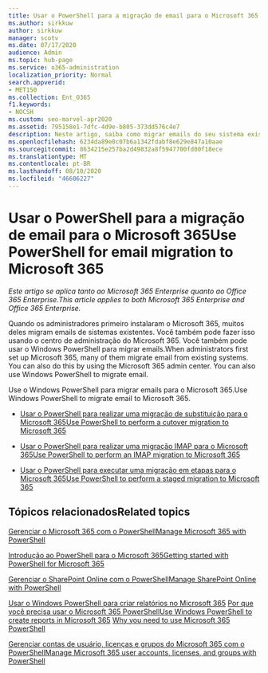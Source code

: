 ```yaml
---
title: Usar o PowerShell para a migração de email para o Microsoft 365
ms.author: sirkkuw
author: sirkkuw
manager: scotv
ms.date: 07/17/2020
audience: Admin
ms.topic: hub-page
ms.service: o365-administration
localization_priority: Normal
search.appverid:
- MET150
ms.collection: Ent_O365
f1.keywords:
- NOCSH
ms.custom: seo-marvel-apr2020
ms.assetid: 795158e1-7dfc-4d9e-b805-373dd576c4e7
description: Neste artigo, saiba como migrar emails do seu sistema existente para o Microsoft 365 usando o PowerShell.
ms.openlocfilehash: 6234da89e0c07b6a1342fdabf8e629e847a10aae
ms.sourcegitcommit: 8634215e257ba2d49832a8f5947700fd00f18ece
ms.translationtype: MT
ms.contentlocale: pt-BR
ms.lasthandoff: 08/10/2020
ms.locfileid: "46606227"
---
```

# <a name="use-powershell-for-email-migration-to-microsoft-365"></a><span data-ttu-id="2423e-103">Usar o PowerShell para a migração de email para o Microsoft 365</span><span class="sxs-lookup"><span data-stu-id="2423e-103">Use PowerShell for email migration to Microsoft 365</span></span>

<span data-ttu-id="2423e-104">*Este artigo se aplica tanto ao Microsoft 365 Enterprise quanto ao Office 365 Enterprise.*</span><span class="sxs-lookup"><span data-stu-id="2423e-104">*This article applies to both Microsoft 365 Enterprise and Office 365 Enterprise.*</span></span>

<span data-ttu-id="2423e-p101">Quando os administradores primeiro instalaram o Microsoft 365, muitos deles migram emails de sistemas existentes. Você também pode fazer isso usando o centro de administração do Microsoft 365. Você também pode usar o Windows PowerShell para migrar emails.</span><span class="sxs-lookup"><span data-stu-id="2423e-p101">When administrators first set up Microsoft 365, many of them migrate email from existing systems. You can also do this by using the Microsoft 365 admin center. You can also use Windows PowerShell to migrate email.</span></span>
  
<span data-ttu-id="2423e-108">Use o Windows PowerShell para migrar emails para o Microsoft 365.</span><span class="sxs-lookup"><span data-stu-id="2423e-108">Use Windows PowerShell to migrate email to Microsoft 365.</span></span> 
  
- [<span data-ttu-id="2423e-109">Usar o PowerShell para realizar uma migração de substituição para o Microsoft 365</span><span class="sxs-lookup"><span data-stu-id="2423e-109">Use PowerShell to perform a cutover migration to Microsoft 365</span></span>](use-powershell-to-perform-a-cutover-migration-to-office-365.md)
    
- [<span data-ttu-id="2423e-110">Usar o PowerShell para realizar uma migração IMAP para o Microsoft 365</span><span class="sxs-lookup"><span data-stu-id="2423e-110">Use PowerShell to perform an IMAP migration to Microsoft 365</span></span>](use-powershell-to-perform-an-imap-migration-to-office-365.md)
    
- [<span data-ttu-id="2423e-111">Usar o PowerShell para executar uma migração em etapas para o Microsoft 365</span><span class="sxs-lookup"><span data-stu-id="2423e-111">Use PowerShell to perform a staged migration to Microsoft 365</span></span>](use-powershell-to-perform-a-staged-migration-to-office-365.md)
    
## <a name="related-topics"></a><span data-ttu-id="2423e-112">Tópicos relacionados</span><span class="sxs-lookup"><span data-stu-id="2423e-112">Related topics</span></span>

[<span data-ttu-id="2423e-113">Gerenciar o Microsoft 365 com o PowerShell</span><span class="sxs-lookup"><span data-stu-id="2423e-113">Manage Microsoft 365 with PowerShell</span></span>](manage-office-365-with-office-365-powershell.md)
  
[<span data-ttu-id="2423e-114">Introdução ao PowerShell para o Microsoft 365</span><span class="sxs-lookup"><span data-stu-id="2423e-114">Getting started with PowerShell for Microsoft 365</span></span>](getting-started-with-office-365-powershell.md)
  
[<span data-ttu-id="2423e-115">Gerenciar o SharePoint Online com o PowerShell</span><span class="sxs-lookup"><span data-stu-id="2423e-115">Manage SharePoint Online with PowerShell</span></span>](manage-sharepoint-online-with-office-365-powershell.md)
  
<span data-ttu-id="2423e-116">[Usar o Windows PowerShell para criar relatórios no Microsoft 365](use-windows-powershell-to-create-reports-in-office-365.md) 
 [Por que você precisa usar o Microsoft 365 PowerShell](why-you-need-to-use-office-365-powershell.md)</span><span class="sxs-lookup"><span data-stu-id="2423e-116">[Use Windows PowerShell to create reports in Microsoft 365](use-windows-powershell-to-create-reports-in-office-365.md)
[Why you need to use Microsoft 365 PowerShell](why-you-need-to-use-office-365-powershell.md)</span></span>
  
[<span data-ttu-id="2423e-117">Gerenciar contas de usuário, licenças e grupos do Microsoft 365 com o PowerShell</span><span class="sxs-lookup"><span data-stu-id="2423e-117">Manage Microsoft 365 user accounts, licenses, and groups with PowerShell</span></span>](manage-user-accounts-and-licenses-with-office-365-powershell.md)


